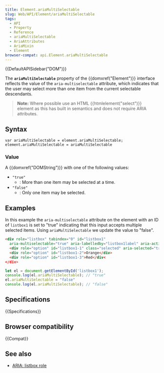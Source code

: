 ```yaml
---
title: Element.ariaMultiSelectable
slug: Web/API/Element/ariaMultiSelectable
tags:
  - API
  - Property
  - Reference
  - ariaMultiSelectable
  - AriaAttributes
  - AriaMixin
  - Element
browser-compat: api.Element.ariaMultiSelectable
---
```

{{DefaultAPISidebar("DOM")}}

The **`ariaMultiSelectable`** property of the {{domxref("Element")}} interface reflects the value of the `aria-multiselectable` attribute, which indicates that the user may select more than one item from the current selectable descendants.

> **Note:** Where possible use an HTML {{htmlelement("select")}} element as this has built in semantics and does not require ARIA attributes.

## Syntax

    var ariaMultiSelectable = element.ariaMultiSelectable;
    element.ariaMultiSelectable = ariaMultiSelectable

### Value

A {{domxref("DOMString")}} with one of the following values:

- `"true"`
  - : More than one item may be selected at a time.
- `"false"`
  - : Only one item may be selected.

## Examples

In this example the `aria-multiselectable` attribute on the element with an ID of `listbox1` is set to "true" indicating that this input accepts multiple selected items. Using `ariaMultiSelectable` we update the value to "false".

```html
<div role="listbox" tabindex="0" id="listbox1"
  aria-multiselectable="true" aria-labelledby="listbox1label" aria-activedescendant="listbox1-1">
  <div role="option" id="listbox1-1" class="selected" aria-selected="true">Green</div>
  <div role="option" id="listbox1-2">Orange</div>
  <div role="option" id="listbox1-3">Red</div<
</div>
```

```js
let el = document.getElementById('listbox1');
console.log(el.ariaMultiSelectable); // "true"
el.ariaMultiSelectable = "false"
console.log(el.ariaMultiSelectable); // "false"
```

## Specifications

{{Specifications}}

## Browser compatibility

{{Compat}}

## See also

- [ARIA: listbox role](/en-US/docs/Web/Accessibility/ARIA/Roles/listbox_role)

